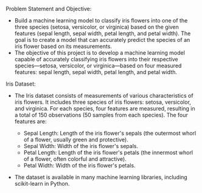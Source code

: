 Problem Statement and Objective: 
- Build a machine learning model to classify iris flowers into one of the three species (setosa, versicolor, or virginica) based on the given features (sepal length, sepal width, petal length, and petal width). The goal is to create a model that can accurately predict the species of an iris flower based on its measurements.
- The objective of this project is to develop a machine learning model capable of accurately classifying iris flowers into their respective species—setosa, versicolor, or virginica—based on four measured features: sepal length, sepal width, petal length, and petal width.

Iris Dataset: 
- The Iris dataset consists of measurements of various characteristics of iris flowers. It includes three species of iris flowers: setosa, versicolor, and virginica. For each species, four features are measured, resulting in a total of 150 observations (50 samples from each species). The four features are:

    - Sepal Length: Length of the iris flower's sepals (the outermost whorl of a flower, usually green and protective).
    - Sepal Width: Width of the iris flower's sepals.
    - Petal Length: Length of the iris flower's petals (the innermost whorl of a flower, often colorful and attractive).
    - Petal Width: Width of the iris flower's petals.
    
- The dataset is available in many machine learning libraries, including scikit-learn in Python.  
